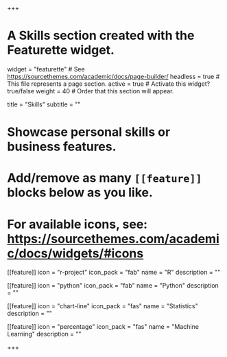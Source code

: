 +++
# A Skills section created with the Featurette widget.
widget = "featurette"  # See https://sourcethemes.com/academic/docs/page-builder/
headless = true  # This file represents a page section.
active = true  # Activate this widget? true/false
weight = 40  # Order that this section will appear.

title = "Skills"
subtitle = ""

# Showcase personal skills or business features.
# 
# Add/remove as many `[[feature]]` blocks below as you like.
# 
# For available icons, see: https://sourcethemes.com/academic/docs/widgets/#icons

[[feature]]
  icon = "r-project"
  icon_pack = "fab"
  name = "R"
  description = ""
  
[[feature]]
  icon = "python"
  icon_pack = "fab"
  name = "Python"
  description = ""
  
[[feature]]
  icon = "chart-line"
  icon_pack = "fas"
  name = "Statistics"
  description = ""  
  
[[feature]]
  icon = "percentage"
  icon_pack = "fas"
  name = "Machine Learning"
  description = ""

+++
